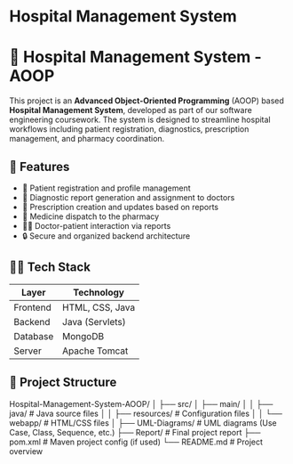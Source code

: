 # Hospital Management System
# 🏥 Hospital Management System - AOOP

This project is an **Advanced Object-Oriented Programming** (AOOP) based **Hospital Management System**, developed as part of our software engineering coursework. The system is designed to streamline hospital workflows including patient registration, diagnostics, prescription management, and pharmacy coordination.

## 📌 Features

- 👤 Patient registration and profile management  
- 🧪 Diagnostic report generation and assignment to doctors  
- 💊 Prescription creation and updates based on reports  
- 🏪 Medicine dispatch to the pharmacy  
- 👨‍⚕️ Doctor-patient interaction via reports  
- 🔒 Secure and organized backend architecture  

## 🧑‍💻 Tech Stack

| Layer         | Technology       |
|--------------|------------------|
| Frontend     | HTML, CSS, Java  |
| Backend      | Java (Servlets)  |
| Database     | MongoDB          |
| Server       | Apache Tomcat    |

## 📁 Project Structure


Hospital-Management-System-AOOP/
│
├── src/
│   ├── main/
│   │   ├── java/                  # Java source files
│   │   ├── resources/             # Configuration files
│   │   └── webapp/                # HTML/CSS files
│
├── UML-Diagrams/                  # UML diagrams (Use Case, Class, Sequence, etc.)
├── Report/                        # Final project report
├── pom.xml                        # Maven project config (if used)
└── README.md                      # Project overview

